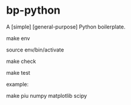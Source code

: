 # bp-python
A [simple] [general-purpose] Python boilerplate.


make env

source env/bin/activate

make check

make test

example:

make piu numpy matplotlib scipy